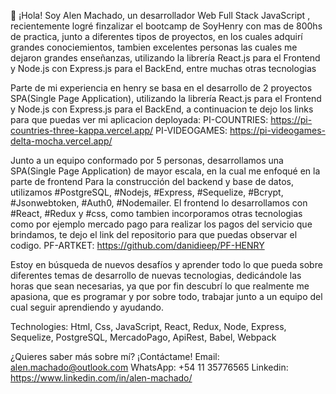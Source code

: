 👋 ¡Hola! Soy Alen Machado, un desarrollador Web Full Stack JavaScript , recientemente logré finzalizar el bootcamp de SoyHenry con mas de 800hs de practica, junto a diferentes tipos de proyectos, en los cuales adquirí grandes conociemientos, tambien excelentes personas las cuales me dejaron grandes enseñanzas, utilizando la librería React.js para el Frontend y Node.js con Express.js para el BackEnd, entre muchas otras tecnologias 

Parte de mi experiencia en henry se basa en el desarrollo de 2 proyectos SPA(Single Page Application), utilizando la librería React.js para el Frontend y Node.js con Express.js para el BackEnd, a continuacion te dejo los links para que puedas ver mi aplicacion deployada: 
PI-COUNTRIES: https://pi-countries-three-kappa.vercel.app/
PI-VIDEOGAMES: https://pi-videogames-delta-mocha.vercel.app/

Junto a un equipo conformado por 5 personas, desarrollamos una SPA(Single Page Application) de mayor escala, en la cual me enfoqué en la parte de frontend Para la construcción del backend y base de datos, utilizamos #PostgreSQL, #Nodejs, #Express, #Sequelize, #Bcrypt, #Jsonwebtoken, #Auth0, #Nodemailer. El frontend lo desarrollamos con #React, #Redux y #css, como tambien incorporamos otras tecnologias como por ejemplo mercado pago para realizar los pagos del servicio que brindamos, te dejo el link del repositorio para que puedas observar el codigo.
PF-ARTKET: https://github.com/danidieep/PF-HENRY

Estoy en búsqueda de nuevos desafíos y aprender todo lo que pueda sobre diferentes temas de desarrollo de nuevas tecnologias, dedicándole las horas que sean necesarias, ya que por fin descubrí lo que realmente me apasiona, que es programar y por sobre todo, trabajar junto a un equipo del cual seguir aprendiendo y ayudando.

Technologies:
Html, Css, JavaScript, React, Redux, Node, Express, Sequelize, PostgreSQL, MercadoPago, ApiRest, Babel, Webpack 

¿Quieres saber más sobre mí? ¡Contáctame!
Email: alen.machado@outlook.com
WhatsApp: +54 11 35776565
Linkedin: https://www.linkedin.com/in/alen-machado/

